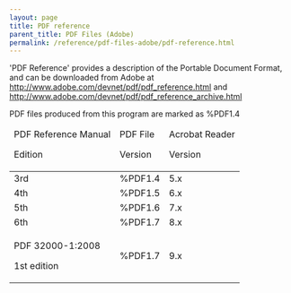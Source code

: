 ```yaml
---
layout: page
title: PDF reference
parent_title: PDF Files (Adobe)
permalink: /reference/pdf-files-adobe/pdf-reference.html
---
```


<div id="bpmbook" class="bpmbook" style="direction:ltr;">
<div class="topic_user_field">
<div id="U0">
<p>'PDF Reference' provides a description of the Portable Document Format, and can be downloaded from Adobe at <a href="http://www.adobe.com/devnet/pdf/pdf_reference.html">http://www.adobe.com/devnet/pdf/pdf_reference.html</a> and <a href="http://www.adobe.com/devnet/pdf/pdf_reference_archive.html">http://www.adobe.com/devnet/pdf/pdf_reference_archive.html</a></p>
<p>PDF files produced from this program are marked as %PDF1.4</p>
<table class="bpmTopicC"> <thead>
<tr>
<td>PDF Reference Manual

Edition</td>
<td>PDF File

Version</td>
<td>Acrobat Reader

Version

</td>
</tr>
</thead> <tbody>
<tr>
<td>3rd</td>
<td>%PDF1.4</td>
<td>5.x</td>
</tr>
<tr>
<td>4th</td>
<td>%PDF1.5</td>
<td>6.x</td>
</tr>
<tr>
<td>5th</td>
<td>%PDF1.6</td>
<td>7.x</td>
</tr>
<tr>
<td>6th</td>
<td>%PDF1.7</td>
<td>8.x</td>
</tr>
<tr>
<td>
<p>PDF 32000-1:2008</p>
<p>1st edition</p>
</td>
<td>%PDF1.7</td>
<td>9.x</td>
</tr>
</tbody> </table>
<p>&nbsp;</p>
</div>
</div>

